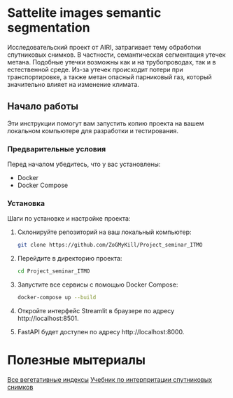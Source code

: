 # Sattelite images semantic segmentation

Исследовательский проект от AIRI, затрагивает тему обработки спутниковых снимков. В частности, семантическая сегментация утечек метана. Подобные утечки возможны как и на трубопроводах, так и в естественной среде. Из-за утечек происходит потери при транспортировке, а также метан опасный парниковый газ, который значительно влияет на изменение климата.

## Начало работы

Эти инструкции помогут вам запустить копию проекта на вашем локальном компьютере для разработки и тестирования.

### Предварительные условия

Перед началом убедитесь, что у вас установлены:

- Docker
- Docker Compose

### Установка

Шаги по установке и настройке проекта:

1. Склонируйте репозиторий на ваш локальный компьютер:
    ```bash
    git clone https://github.com/ZoGMyKill/Project_seminar_ITMO
    ```
2. Перейдите в директорию проекта:
    ```bash
    cd Project_seminar_ITMO
    ```
3. Запустите все сервисы с помощью Docker Compose:
    ```bash
    docker-compose up --build
    ```
4. Откройте интерфейс Streamlit в браузере по адресу http://localhost:8501.

5. FastAPI будет доступен по адресу http://localhost:8000.


# Полезные мытериалы

[Все вегетативные индексы](https://www.indexdatabase.de/db/i.php)
[Учебник по интерпритации спутниковых снимков](http://www.psu.ru/files/docs/science/books/uchebnie-posobiya/shikhov-gerasimov-ponomarchuk-perminova-tematicheskoe-deshifrovanie-i-interpretaciya-kosmicheskih-snimkov.pdf)
